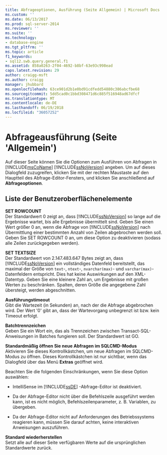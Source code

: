 ```yaml
---
title: Abfrageoptionen, Ausführung (Seite Allgemein) | Microsoft Docs
ms.custom: ''
ms.date: 06/13/2017
ms.prod: sql-server-2014
ms.reviewer: ''
ms.suite: ''
ms.technology:
- database-engine
ms.tgt_pltfrm: ''
ms.topic: article
f1_keywords:
- sql12.swb.query.general.f1
ms.assetid: 858a0263-2f04-4692-b8bf-63e93c998ead
caps.latest.revision: 29
author: craigg-msft
ms.author: craigg
manager: jhubbard
ms.openlocfilehash: 63ce901d2b1e0bd91cdfedd54880c386abcfbe68
ms.sourcegitcommit: 5dd5cad0c1bbd308471d6c885f516948ad67dfcf
ms.translationtype: MT
ms.contentlocale: de-DE
ms.lasthandoff: 06/19/2018
ms.locfileid: "36057252"
---
```

# <a name="query-options-execution-general-page"></a>Abfrageausführung (Seite 'Allgemein')
  Auf dieser Seite können Sie die Optionen zum Ausführen von Abfragen in [!INCLUDE[msCoName](../includes/msconame-md.md)] [!INCLUDE[ssNoVersion](../includes/ssnoversion-md.md)] angeben. Um auf dieses Dialogfeld zuzugreifen, klicken Sie mit der rechten Maustaste auf den Hauptteil des Abfrage-Editor-Fensters, und klicken Sie anschließend auf **Abfrageoptionen**.  
  
## <a name="uielement-list"></a>Liste der Benutzeroberflächenelemente  
 **SET ROWCOUNT**  
 Der Standardwert 0 zeigt an, dass [!INCLUDE[ssNoVersion](../includes/ssnoversion-md.md)] so lange auf die Ergebnisse wartet, bis alle Ergebnisse übermittelt sind. Geben Sie einen Wert größer 0 an, wenn die Abfrage von [!INCLUDE[ssNoVersion](../includes/ssnoversion-md.md)] nach Übermittlung einer bestimmten Anzahl von Zeilen abgebrochen werden soll. Geben Sie SET ROWCOUNT 0 an, um diese Option zu deaktivieren (sodass alle Zeilen zurückgegeben werden).  
  
 **SET TEXTSIZE**  
 Der Standardwert von 2.147.483.647 Bytes zeigt an, dass [!INCLUDE[ssNoVersion](../includes/ssnoversion-md.md)] ein vollständiges Datenfeld bereitstellt, das maximal der Größe von `text`-, `ntext`-, `nvarchar(max)`- und `varchar(max)`-Datenfeldern entspricht. Dies hat keine Auswirkungen auf den XML-Datentyp. Geben Sie eine kleinere Zahl an, um Ergebnisse mit großen Werten zu beschränken. Spalten, deren Größe die angegebene Zahl übersteigt, werden abgeschnitten.  
  
 **Ausführungstimeout**  
 Gibt die Wartezeit (in Sekunden) an, nach der die Abfrage abgebrochen wird. Der Wert '0' gibt an, dass der Wartevorgang unbegrenzt ist bzw. kein Timeout erfolgt.  
  
 **Batchtrennzeichen**  
 Geben Sie ein Wort ein, das als Trennzeichen zwischen Transact-SQL-Anweisungen in Batches fungieren soll. Der Standardwert ist GO.  
  
 **Standardmäßig öffnen Sie neue Abfragen im SQLCMD-Modus**  
 Aktivieren Sie dieses Kontrollkästchen, um neue Abfragen im SQLCMD-Modus zu öffnen. Dieses Kontrollkästchen ist nur sichtbar, wenn das Dialogfeld über das Menü **Extras** geöffnet wird.  
  
 Beachten Sie die folgenden Einschränkungen, wenn Sie diese Option auswählen:  
  
-   IntelliSense im [!INCLUDE[ssDE](../includes/ssde-md.md)] -Abfrage-Editor ist deaktiviert.  
  
-   Da der Abfrage-Editor nicht über die Befehlszeile ausgeführt werden kann, ist es nicht möglich, Befehlszeilenparameter, z. B. Variablen, zu übergeben.  
  
-   Da der Abfrage-Editor nicht auf Anforderungen des Betriebssystems reagieren kann, müssen Sie darauf achten, keine interaktiven Anweisungen auszuführen.  
  
 **Standard wiederherstellen**  
 Setzt alle auf dieser Seite verfügbaren Werte auf die ursprünglichen Standardwerte zurück.  
  
  
